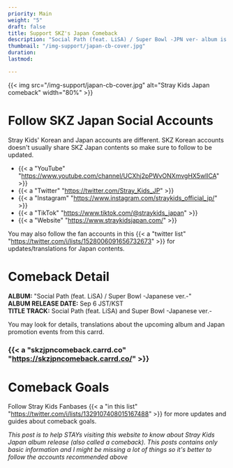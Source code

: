 ```yaml
---
priority: Main
weight: "5"
draft: false
title: Support SKZ's Japan Comeback
description: "Social Path (feat. LiSA) / Super Bowl -JPN ver- album is coming this Sep 6!"
thumbnail: "/img-support/japan-cb-cover.jpg"
duration:
lastmod:

---
```

{{< img src="/img-support/japan-cb-cover.jpg" alt="Stray Kids Japan comeback" width="80%" >}}

# Follow SKZ Japan Social Accounts

Stray Kids' Korean and Japan accounts are different. SKZ Korean accounts doesn't usually share SKZ Japan contents so make sure to follow to be updated.

* {{< a "YouTube" "https://www.youtube.com/channel/UCXhj2pPWvONXmvgHX5wllCA" >}}
* {{< a "Twitter" "https://twitter.com/Stray_Kids_JP" >}}
* {{< a "Instagram" "https://www.instagram.com/straykids_official_jp/" >}}
* {{< a "TikTok" "https://www.tiktok.com/@straykids_japan" >}}
* {{< a "Website" "https://www.straykidsjapan.com/" >}}

You may also follow the fan accounts in this {{< a "twitter list" "https://twitter.com/i/lists/1528006091656732673" >}} for updates/translations for Japan contents.

# Comeback Detail

**ALBUM:** "Social Path (feat. LiSA) / Super Bowl -Japanese ver.-"  
**ALBUM RELEASE DATE:** Sep 6 JST/KST  
**TITLE TRACK:** Social Path (feat. LiSA) and Super Bowl -Japanese ver.-

You may look for details, translations about the upcoming album and Japan promotion events from this carrd.

### {{< a "skzjpncomeback.carrd.co" "https://skzjpncomeback.carrd.co/" >}}

# Comeback Goals

Follow Stray Kids Fanbases {{< a "in this list" "https://twitter.com/i/lists/1329107408015167488" >}} for more updates and guides about comeback goals.

_This post is to help STAYs visiting this website to know about Stray Kids Japan album release (also called a comeback). This posts contains only basic information and I might be missing a lot of things so it's better to follow the accounts recommended above_
